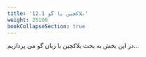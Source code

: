 ```yaml
---
title: '12.1 بلاکچین با گو'
weight: 25100
bookCollapseSection: true
---
```


در این بخش به بحث بلاکچین با زبان گو می پردازیم...